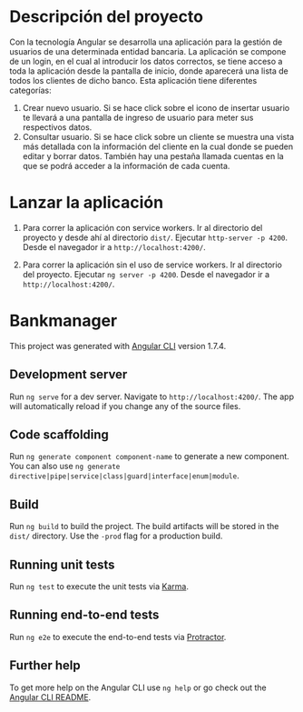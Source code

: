 # Descripción del proyecto

Con la tecnología Angular se desarrolla una aplicación para la gestión de usuarios de una determinada entidad bancaria. La aplicación se compone de un login, en el cual al introducir los datos correctos, se tiene acceso a toda la aplicación desde la pantalla de inicio, donde aparecerá una lista de todos los clientes de dicho banco. Esta aplicación tiene diferentes categorías:
1. Crear nuevo usuario. Si se hace click sobre el icono de insertar usuario te llevará a una pantalla de ingreso de usuario para meter sus respectivos datos.
2. Consultar usuario. Si se hace click sobre un cliente se muestra una vista más detallada con la información del cliente en la cual donde se pueden editar y borrar datos. También hay una pestaña llamada cuentas en la que se podrá acceder a la información de cada cuenta.

# Lanzar la aplicación

1. Para correr la aplicación con service workers. Ir al directorio del proyecto y desde ahí al directorio `dist/`. Ejecutar `http-server -p 4200`. Desde el navegador ir a `http://localhost:4200/`.

2. Para correr la aplicación sin el uso de service workers. Ir al directorio del proyecto. Ejecutar `ng server -p 4200`. Desde el navegador ir a `http://localhost:4200/`.

# Bankmanager

This project was generated with [Angular CLI](https://github.com/angular/angular-cli) version 1.7.4.

## Development server

Run `ng serve` for a dev server. Navigate to `http://localhost:4200/`. The app will automatically reload if you change any of the source files.

## Code scaffolding

Run `ng generate component component-name` to generate a new component. You can also use `ng generate directive|pipe|service|class|guard|interface|enum|module`.

## Build

Run `ng build` to build the project. The build artifacts will be stored in the `dist/` directory. Use the `-prod` flag for a production build.

## Running unit tests

Run `ng test` to execute the unit tests via [Karma](https://karma-runner.github.io).

## Running end-to-end tests

Run `ng e2e` to execute the end-to-end tests via [Protractor](http://www.protractortest.org/).

## Further help

To get more help on the Angular CLI use `ng help` or go check out the [Angular CLI README](https://github.com/angular/angular-cli/blob/master/README.md).


